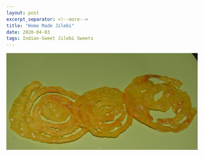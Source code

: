 ```yaml
---
layout: post
excerpt_separator: <!--more-->
title: "Home Made Jilebi"
date: 2020-04-03
tags: Indian-Sweet Jilebi Sweets
---
```


![Jilebi](./HomeMadeJilebi.png "Jilebi")
<!--more-->
